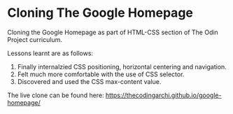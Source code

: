 # Cloning The Google Homepage #

Cloning the Google Homepage as part of HTML-CSS section of The Odin Project curriculum.

Lessons learnt  are as follows:
1. Finally internalzied CSS positioning, horizontal centering and navigation.
2. Felt much more comfortable with the use of CSS selector.
3. Discovered and used the CSS max-content value.

The live clone can be found here: https://thecodingarchi.github.io/google-homepage/
